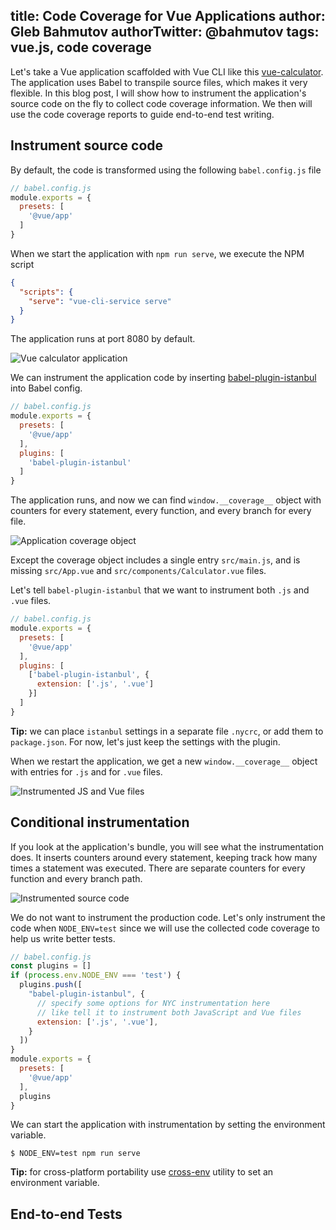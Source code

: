 title: Code Coverage for Vue Applications
author: Gleb Bahmutov
authorTwitter: @bahmutov
tags: vue.js, code coverage
---

Let's take a Vue application scaffolded with Vue CLI like this [vue-calculator](https://github.com/bahmutov/vue-calculator). The application uses Babel to transpile source files, which makes it very flexible. In this blog post, I will show how to instrument the application's source code on the fly to collect code coverage information. We then will use the code coverage reports to guide end-to-end test writing.

## Instrument source code

By default, the code is transformed using the following `babel.config.js` file

```js
// babel.config.js
module.exports = {
  presets: [
    '@vue/app'
  ]
}
```

When we start the application with `npm run serve`, we execute the NPM script

```json
{
  "scripts": {
    "serve": "vue-cli-service serve"
  }
}
```

The application runs at port 8080 by default.

![Vue calculator application](./images/calculator.png)

We can instrument the application code by inserting [babel-plugin-istanbul](https://github.com/istanbuljs/babel-plugin-istanbul) into Babel config.

```js
// babel.config.js
module.exports = {
  presets: [
    '@vue/app'
  ],
  plugins: [
    'babel-plugin-istanbul'
  ]
}
```

The application runs, and now we can find `window.__coverage__` object with counters for every statement, every function, and every branch for every file.

![Application coverage object](./images/coverage.png)

Except the coverage object includes a single entry `src/main.js`, and is missing `src/App.vue` and `src/components/Calculator.vue` files.

Let's tell `babel-plugin-istanbul` that we want to instrument both `.js` and `.vue` files.

```js
// babel.config.js
module.exports = {
  presets: [
    '@vue/app'
  ],
  plugins: [
    ['babel-plugin-istanbul', {
      extension: ['.js', '.vue']
    }]
  ]
}
```

**Tip:** we can place `istanbul` settings in a separate file `.nycrc`, or add them to `package.json`. For now, let's just keep the settings with the plugin.

When we restart the application, we get a new `window.__coverage__` object with entries for `.js` and for `.vue` files.

![Instrumented JS and Vue files](./images/vue-covered.png)

## Conditional instrumentation

If you look at the application's bundle, you will see what the instrumentation does. It inserts counters around every statement, keeping track how many times a statement was executed. There are separate counters for every function and every branch path.

![Instrumented source code](./images/instrumented.png)

We do not want to instrument the production code. Let's only instrument the code when `NODE_ENV=test` since we will use the collected code coverage to help us write better tests.

```js
// babel.config.js
const plugins = []
if (process.env.NODE_ENV === 'test') {
  plugins.push([
    "babel-plugin-istanbul", {
      // specify some options for NYC instrumentation here
      // like tell it to instrument both JavaScript and Vue files
      extension: ['.js', '.vue'],
    }
  ])
}
module.exports = {
  presets: [
    '@vue/app'
  ],
  plugins
}
```

We can start the application with instrumentation by setting the environment variable.

```shell
$ NODE_ENV=test npm run serve
```

**Tip:** for cross-platform portability use [cross-env](https://github.com/kentcdodds/cross-env) utility to set an environment variable.

## End-to-end Tests
